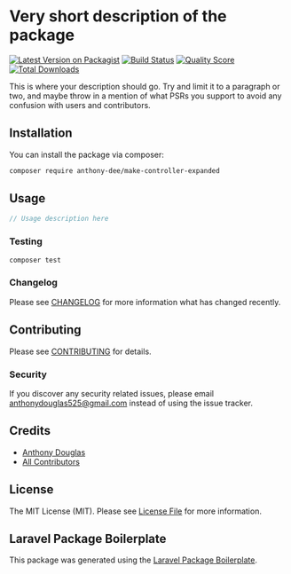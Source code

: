# Very short description of the package

[![Latest Version on Packagist](https://img.shields.io/packagist/v/anthony-dee/make-controller-expanded.svg?style=flat-square)](https://packagist.org/packages/anthony-dee/make-controller-expanded)
[![Build Status](https://img.shields.io/travis/anthony-dee/make-controller-expanded/master.svg?style=flat-square)](https://travis-ci.org/anthony-dee/make-controller-expanded)
[![Quality Score](https://img.shields.io/scrutinizer/g/anthony-dee/make-controller-expanded.svg?style=flat-square)](https://scrutinizer-ci.com/g/anthony-dee/make-controller-expanded)
[![Total Downloads](https://img.shields.io/packagist/dt/anthony-dee/make-controller-expanded.svg?style=flat-square)](https://packagist.org/packages/anthony-dee/make-controller-expanded)

This is where your description should go. Try and limit it to a paragraph or two, and maybe throw in a mention of what PSRs you support to avoid any confusion with users and contributors.

## Installation

You can install the package via composer:

```bash
composer require anthony-dee/make-controller-expanded
```

## Usage

``` php
// Usage description here
```

### Testing

``` bash
composer test
```

### Changelog

Please see [CHANGELOG](CHANGELOG.md) for more information what has changed recently.

## Contributing

Please see [CONTRIBUTING](CONTRIBUTING.md) for details.

### Security

If you discover any security related issues, please email anthonydouglas525@gmail.com instead of using the issue tracker.

## Credits

- [Anthony Douglas](https://github.com/anthony-dee)
- [All Contributors](../../contributors)

## License

The MIT License (MIT). Please see [License File](LICENSE.md) for more information.

## Laravel Package Boilerplate

This package was generated using the [Laravel Package Boilerplate](https://laravelpackageboilerplate.com).
